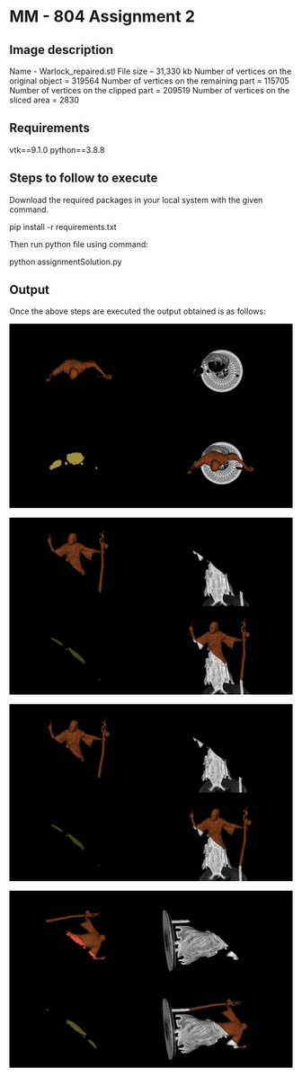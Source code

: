 # MM - 804 Assignment 2
## Image description
Name - Warlock_repaired.stl
File size – 31,330 kb
Number of vertices on the original object = 319564
Number of vertices on the remaining part = 115705
Number of vertices on the clipped part = 209519
Number of vertices on the sliced area = 2830

## Requirements
vtk==9.1.0
python==3.8.8

## Steps to follow to execute
Download the required packages in your local system with the given command.

pip install -r requirements.txt

Then run python file using command:

python assignmentSolution.py

## Output
Once the above steps are executed the output obtained is as follows:

![Screenshot](output.jpg)

![Screenshot](output_2.png)

![Screenshot](output_3.png)

![Screenshot](output_4.png)
